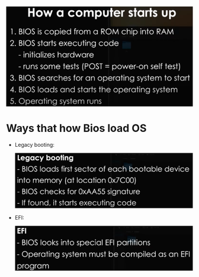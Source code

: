 ![image-20221104162938537](How%20a%20computer%20stats%20up.assets/image-20221104162938537.png)



# Ways that how Bios load OS

- Legacy booting:

  ![image-20221104163035427](How%20a%20computer%20stats%20up.assets/image-20221104163035427.png)

- EFI:

  ![image-20221104163127603](How%20a%20computer%20stats%20up.assets/image-20221104163127603.png)